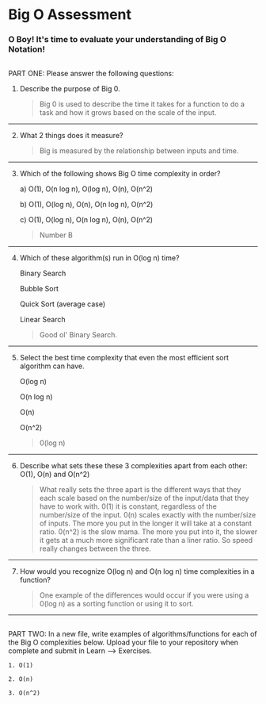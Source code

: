 # Big O Assessment

 ### O Boy! It's time to evaluate your understanding of Big O Notation!

 ##

  PART ONE: Please answer the following questions:

 1. Describe the purpose of Big 0.

    > Big 0 is used to describe the time it takes for a function to do a task and how it grows based on the scale of the input.

---


 2. What 2 things does it measure?

    > Big is measured by the relationship between inputs and time.

---


 3. Which of the following shows Big O time complexity in order?

    a) O(1), O(n log n), O(log n), O(n), O(n^2)

    b) O(1), O(log n), O(n), O(n log n), O(n^2)

    c) O(1), O(log n), O(n log n), O(n), O(n^2)

    > Number B

---



4. Which of these algorithm(s) run in O(log n) time?

   Binary Search

   Bubble Sort

   Quick Sort (average case)

   Linear Search

   > Good ol' Binary Search.

---



5. Select the best time complexity that even the most efficient sort algorithm can have.

    O(log n)

    O(n log n)

    O(n)

    O(n^2)

    > 0(log n)

---


 6. Describe what sets these these 3 complexities apart from each other: O(1), O(n) and O(n^2)

    > What really sets the three apart is the different ways that they each scale based on the number/size of the input/data that they have to work with. 0(1) it is constant, regardless of the number/size of the input. 0(n) scales exactly with the number/size of inputs. The more you put in the longer it will take at a constant ratio. 0(n^2) is the slow mama. The more you put into it, the slower it gets at a much more significant rate than a liner ratio. So speed really changes between the three.

---


7. How would you recognize O(log n) and O(n log n) time complexities in a function?

    > One example of the differences would occur if you were using a 0(log n) as a sorting function or using it to sort.

---

  ##

  PART TWO: In a new file, write examples of algorithms/functions for each of the Big O complexities below.
    Upload your file to your repository when complete and submit in Learn --> Exercises.

    1. O(1)

    2. O(n)

    3. O(n^2)
